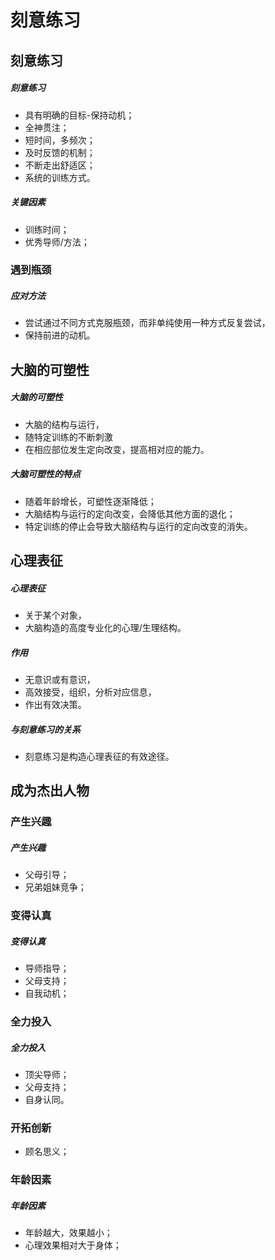 # 刻意练习

## 刻意练习

##### 刻意练习

- 具有明确的目标-保持动机；
- 全神贯注；
- 短时间，多频次；
- 及时反馈的机制；
- 不断走出舒适区；
- 系统的训练方式。

##### 关键因素

- 训练时间；
- 优秀导师/方法；

### 遇到瓶颈

##### 应对方法

- 尝试通过不同方式克服瓶颈，而非单纯使用一种方式反复尝试，
- 保持前进的动机。

## 大脑的可塑性

##### 大脑的可塑性

- 大脑的结构与运行，
- 随特定训练的不断刺激
- 在相应部位发生定向改变，提高相对应的能力。

##### 大脑可塑性的特点

- 随着年龄增长，可塑性逐渐降低；
- 大脑结构与运行的定向改变，会降低其他方面的退化；
- 特定训练的停止会导致大脑结构与运行的定向改变的消失。

## 心理表征

##### 心理表征

- 关于某个对象，
- 大脑构造的高度专业化的心理/生理结构。

##### 作用

- 无意识或有意识，
- 高效接受，组织，分析对应信息，
- 作出有效决策。

##### 与刻意练习的关系

- 刻意练习是构造心理表征的有效途径。

## 成为杰出人物

### 产生兴趣

##### 产生兴趣

- 父母引导；
- 兄弟姐妹竞争；

### 变得认真

##### 变得认真

- 导师指导；
- 父母支持；
- 自我动机；

### 全力投入

##### 全力投入

- 顶尖导师；
- 父母支持；
- 自身认同。

### 开拓创新

- 顾名思义；

### 年龄因素

##### 年龄因素

- 年龄越大，效果越小；
- 心理效果相对大于身体；
